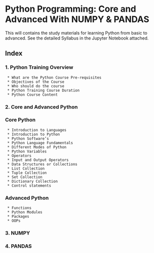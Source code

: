 # Python Programming: Core and Advanced With NUMPY & PANDAS
This will  contains the study materials for learning Python from basic to advanced. See the detailed Syllabus in the Jupyter Notebook attached. 


## Index
### 1. Python Training Overview
     * What are the Python Course Pre-requisites
     * Objectives of the Course
     * Who should do the course
     * Python Training Course Duration
     * Python Course Content 
### 2. Core and Advanced Python
   ### Core Python
     * Introduction to Languages
     * Introduction to Python
     * Python Software’s
     * Python Language Fundamentals
     * Different Modes of Python
     * Python Variables
     * Operators
     * Input and Output Operators
     * Data Structures or Collections
     * List Collection
     * Tuple Collection
     * Set Collection
     * Dictionary Collection
     * Control statements
   ### Advanced Python
     * Functions
     * Python Modules
     * Packages
     * OOPs
### 3. NUMPY
### 4. PANDAS
